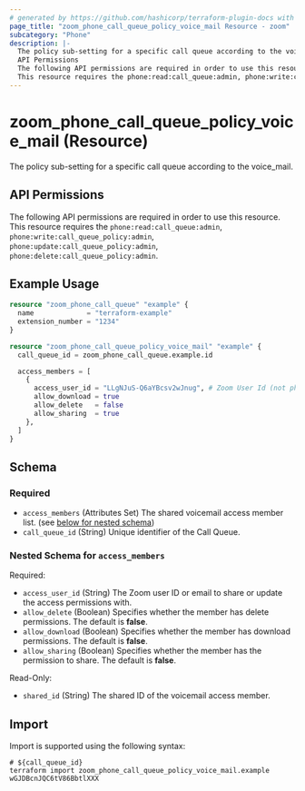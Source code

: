 ```yaml
---
# generated by https://github.com/hashicorp/terraform-plugin-docs with own template
page_title: "zoom_phone_call_queue_policy_voice_mail Resource - zoom"
subcategory: "Phone"
description: |-
  The policy sub-setting for a specific call queue according to the voice_mail.
  API Permissions
  The following API permissions are required in order to use this resource.
  This resource requires the phone:read:call_queue:admin, phone:write:call_queue_policy:admin, phone:update:call_queue_policy:admin, phone:delete:call_queue_policy:admin.
---
```


# zoom_phone_call_queue_policy_voice_mail (Resource)

The policy sub-setting for a specific call queue according to the voice_mail.

## API Permissions

The following API permissions are required in order to use this resource.
This resource requires the `phone:read:call_queue:admin`, `phone:write:call_queue_policy:admin`, `phone:update:call_queue_policy:admin`, `phone:delete:call_queue_policy:admin`.

## Example Usage

```terraform
resource "zoom_phone_call_queue" "example" {
  name             = "terraform-example"
  extension_number = "1234"
}

resource "zoom_phone_call_queue_policy_voice_mail" "example" {
  call_queue_id = zoom_phone_call_queue.example.id

  access_members = [
    {
      access_user_id = "LLgNJuS-Q6aYBcsv2wJnug", # Zoom User Id (not phone user id)
      allow_download = true
      allow_delete   = false
      allow_sharing  = true
    },
  ]
}
```

<!-- schema generated by tfplugindocs -->
## Schema

### Required

- `access_members` (Attributes Set) The shared voicemail access member list. (see [below for nested schema](#nestedatt--access_members))
- `call_queue_id` (String) Unique identifier of the Call Queue.

<a id="nestedatt--access_members"></a>
### Nested Schema for `access_members`

Required:

- `access_user_id` (String) The Zoom user ID or email to share or update the access permissions with.
- `allow_delete` (Boolean) Specifies whether the member has delete permissions. The default is **false**.
- `allow_download` (Boolean) Specifies whether the member has download permissions. The default is **false**.
- `allow_sharing` (Boolean) Specifies whether the member has the permission to share. The default is **false**.

Read-Only:

- `shared_id` (String) The shared ID of the voicemail access member.

## Import

Import is supported using the following syntax:

```shell
# ${call_queue_id}
terraform import zoom_phone_call_queue_policy_voice_mail.example wGJDBcnJQC6tV86BbtlXXX
```
